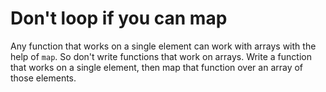 # Don't loop if you can map

Any function that works on a single element can work with arrays with the help
of `map`. So don't write functions that work on arrays. Write a function that
works on a single element, then map that function over an array of those
elements.
